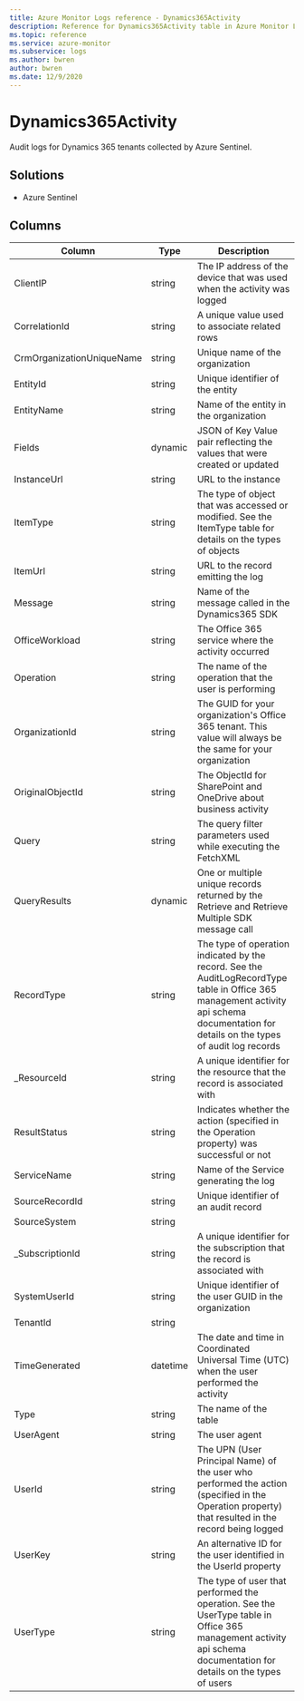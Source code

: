 ```yaml
---
title: Azure Monitor Logs reference - Dynamics365Activity
description: Reference for Dynamics365Activity table in Azure Monitor Logs.
ms.topic: reference
ms.service: azure-monitor
ms.subservice: logs
ms.author: bwren
author: bwren
ms.date: 12/9/2020
---
```


# Dynamics365Activity

 Audit logs for Dynamics 365 tenants collected by Azure Sentinel.

## Solutions

- Azure Sentinel




## Columns

|Column|Type|Description|
|---|---|---|
|ClientIP|string|The IP address of the device that was used when the activity was logged|
|CorrelationId|string|A unique value used to associate related rows|
|CrmOrganizationUniqueName|string|Unique name of the organization|
|EntityId|string|Unique identifier of the entity|
|EntityName|string|Name of the entity in the organization|
|Fields|dynamic|JSON of Key Value pair reflecting the values that were created or updated|
|InstanceUrl|string|URL to the instance|
|ItemType|string|The type of object that was accessed or modified. See the ItemType table for details on the types of objects|
|ItemUrl|string|URL to the record emitting the log|
|Message|string|Name of the message called in the Dynamics365 SDK|
|OfficeWorkload|string|The Office 365 service where the activity occurred|
|Operation|string|The name of the operation that the user is performing|
|OrganizationId|string|The GUID for your organization's Office 365 tenant. This value will always be the same for your organization|
|OriginalObjectId|string|The ObjectId for SharePoint and OneDrive about business activity|
|Query|string|The query filter parameters used while executing the FetchXML|
|QueryResults|dynamic|One or multiple unique records returned by the Retrieve and Retrieve Multiple SDK message call|
|RecordType|string|The type of operation indicated by the record. See the AuditLogRecordType table in Office 365 management activity api schema documentation for details on the types of audit log records|
|_ResourceId|string|A unique identifier for the resource that the record is associated with|
|ResultStatus|string|Indicates whether the action (specified in the Operation property) was successful or not|
|ServiceName|string|Name of the Service generating the log|
|SourceRecordId|string|Unique identifier of an audit record|
|SourceSystem|string||
|_SubscriptionId|string|A unique identifier for the subscription that the record is associated with|
|SystemUserId|string|Unique identifier of the user GUID in the organization|
|TenantId|string||
|TimeGenerated|datetime|The date and time in Coordinated Universal Time (UTC) when the user performed the activity|
|Type|string|The name of the table|
|UserAgent|string|The user agent|
|UserId|string|The UPN (User Principal Name) of the user who performed the action (specified in the Operation property) that resulted in the record being logged|
|UserKey|string|An alternative ID for the user identified in the UserId property|
|UserType|string|The type of user that performed the operation. See the UserType table in Office 365 management activity api schema documentation for details on the types of users|
